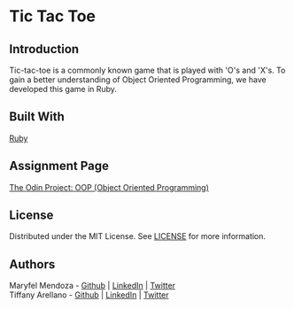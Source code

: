 # Tic Tac Toe

## Introduction
Tic-tac-toe is a commonly known game that is played with 'O's and 'X's. To gain a better understanding of Object Oriented Programming, we have developed this game in Ruby.

## Built With
[Ruby](https://www.ruby-lang.org/en/)

## Assignment Page
[The Odin Project: OOP (Object Oriented Programming)](https://www.theodinproject.com/courses/ruby-programming/lessons/oop)

## License
Distributed under the MIT License. See [LICENSE](https://github.com/yirano/mv-09-ruby-bubblesort/blob/master/LICENSE) for more information.

## Authors
Maryfel Mendoza - [Github](https://github.com/maryfelmendoza) | [LinkedIn](https://www.linkedin.com/in/maryfelmendoza/detail/recent-activity/posts/) | [Twitter](https://twitter.com/maryfelmendoza)<br />
Tiffany Arellano - [Github](https://github.com/yirano) | [LinkedIn](https://www.linkedin.com/in/yt-arellano/) | [Twitter](https://twitter.com/yiirano)
